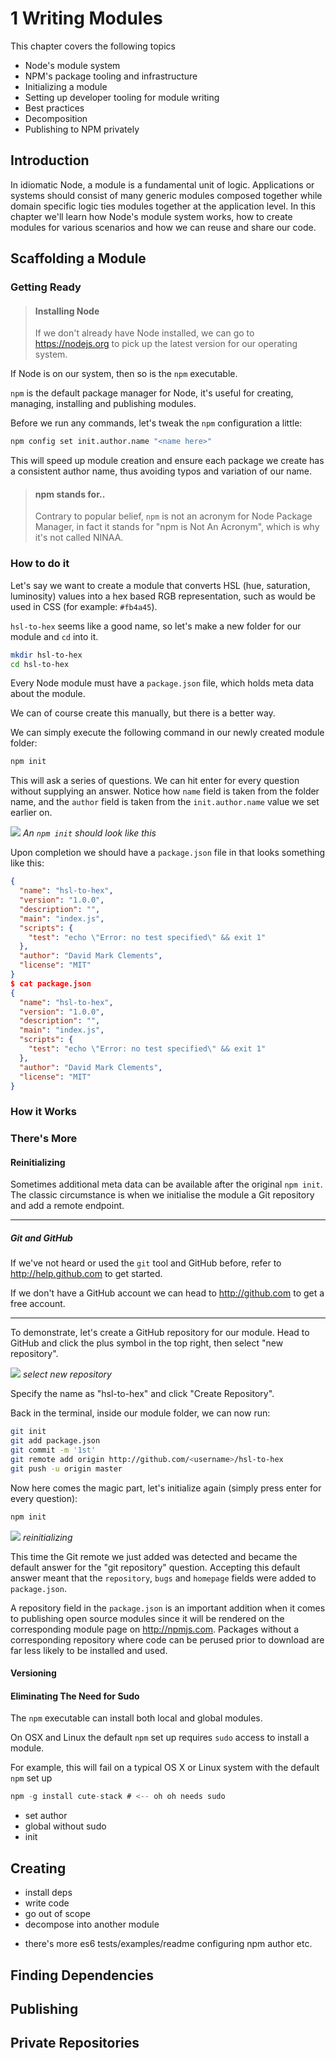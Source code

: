 # 1 Writing Modules

This chapter covers the following topics

* Node's module system
* NPM's package tooling and infrastructure
* Initializing a module
* Setting up developer tooling for module writing
* Best practices
* Decomposition
* Publishing to NPM privately

## Introduction

In idiomatic Node, a module is a fundamental unit of logic. Applications or systems should consist of many generic modules composed together while domain specific logic ties modules together at the application level. In this chapter we'll learn how Node's module system works, how to create modules for various scenarios and how we can reuse and share our code.


## Scaffolding a Module

### Getting Ready

> #### Installing Node
> <!--tip-->
> If we don't already have Node installed, we can go to <https://nodejs.org> to pick up the latest version for our operating system.

If Node is on our system, then so is the `npm` executable. 

`npm` is the default package manager for Node, it's useful for 
creating, managing, installing and publishing modules. 

Before we run any commands, let's tweak the `npm` configuration
a little:

```sh
npm config set init.author.name "<name here>"
```

This will speed up module creation and ensure each package we create has a consistent author name, thus avoiding typos and variation of our name. 


> #### npm stands for..
> <!-- info -->
> Contrary to popular belief, `npm` is not an acronym for
> Node Package Manager, in fact it stands for "npm is Not 
> An Acronym", which is why it's not called NINAA.


### How to do it

Let's say we want to create a module that converts HSL (hue, saturation, luminosity) values into a hex based RGB representation, such as would be used in CSS (for example: `#fb4a45`).

`hsl-to-hex` seems like a good name, so let's make a new 
folder for our module and `cd` into it.

```sh
mkdir hsl-to-hex
cd hsl-to-hex
```

Every Node module must have a `package.json` file, which holds
meta data about the module. 

We can of course create this manually, but there is a better way. 

We can simply execute the following command in our newly created module folder:

```sh
npm init
```

This will ask a series of questions. We can hit enter for every question without supplying an answer. Notice how `name` field is taken from the folder name, and the `author` field is taken from the `init.author.name` value we set earlier on. 


![](images/fig1.1.png)
*An `npm init` should look like this*


Upon completion we should have a `package.json` file in that looks something like this:

```json
{
  "name": "hsl-to-hex",
  "version": "1.0.0",
  "description": "",
  "main": "index.js",
  "scripts": {
    "test": "echo \"Error: no test specified\" && exit 1"
  },
  "author": "David Mark Clements",
  "license": "MIT"
}
$ cat package.json
{
  "name": "hsl-to-hex",
  "version": "1.0.0",
  "description": "",
  "main": "index.js",
  "scripts": {
    "test": "echo \"Error: no test specified\" && exit 1"
  },
  "author": "David Mark Clements",
  "license": "MIT"
}
```

### How it Works




### There's More

#### Reinitializing

Sometimes additional meta data can be available after the
original `npm init`. The classic circumstance is when we 
initialise the module a Git repository and add a remote 
endpoint.

---

##### Git and GitHub

If we've not heard or used the `git` tool and GitHub before,
refer to <http://help.github.com> to get started.

If we don't have a GitHub account we can head to <http://github.com> to get a free account.

---

To demonstrate, let's create a GitHub repository for our module.
Head to GitHub and click the plus symbol in the top right, then select
"new repository".

![](images/fig1.2.png)
*select new repository*

Specify the name as "hsl-to-hex" and click "Create Repository".

Back in the terminal, inside our module folder, we can now run:

```sh
git init
git add package.json
git commit -m '1st'
git remote add origin http://github.com/<username>/hsl-to-hex
git push -u origin master
```

Now here comes the magic part, let's initialize again (simply press enter for every question):

```sh
npm init
```

![](images/fig1.3.png)
*reinitializing*

This time the Git remote we just added was detected and became the default answer for the "git repository" question. Accepting this default answer meant that the `repository`, `bugs` and `homepage` fields were added to `package.json`.

A repository field in the `package.json` is an important addition when it comes to publishing open source modules since it will be rendered on the corresponding module page on <http://npmjs.com>. Packages without a corresponding repository where code can be perused prior to download are far less likely to be installed and used.


#### Versioning

#### Eliminating The Need for Sudo

The `npm` executable can install both local and global
modules. 

On OSX and Linux the default `npm` set up requires `sudo`
access to install a module.

For example, this will fail on a typical OS X or Linux 
system with the default `npm` set up

```js
npm -g install cute-stack # <-- oh oh needs sudo
```






* set author
* global without sudo
* init


## Creating

* install deps
* write code
* go out of scope
* decompose into another module
- there's more
es6
tests/examples/readme
configuring npm author etc.

## Finding Dependencies


## Publishing 

## Private Repositories




